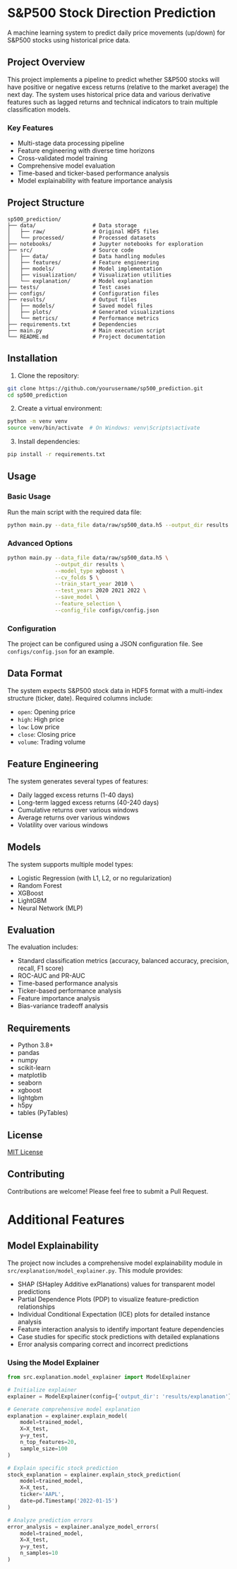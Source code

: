 # S&P500 Stock Direction Prediction

A machine learning system to predict daily price movements (up/down) for S&P500 stocks using historical price data.

## Project Overview

This project implements a pipeline to predict whether S&P500 stocks will have positive or negative excess returns (relative to the market average) the next day. The system uses historical price data and various derivative features such as lagged returns and technical indicators to train multiple classification models.

### Key Features

- Multi-stage data processing pipeline
- Feature engineering with diverse time horizons
- Cross-validated model training
- Comprehensive model evaluation
- Time-based and ticker-based performance analysis
- Model explainability with feature importance analysis

## Project Structure

```
sp500_prediction/
├── data/                  # Data storage
│   ├── raw/               # Original HDF5 files
│   └── processed/         # Processed datasets
├── notebooks/             # Jupyter notebooks for exploration
├── src/                   # Source code
│   ├── data/              # Data handling modules
│   ├── features/          # Feature engineering
│   ├── models/            # Model implementation
│   ├── visualization/     # Visualization utilities
│   └── explanation/       # Model explanation
├── tests/                 # Test cases
├── configs/               # Configuration files
├── results/               # Output files
│   ├── models/            # Saved model files
│   ├── plots/             # Generated visualizations
│   └── metrics/           # Performance metrics
├── requirements.txt       # Dependencies
├── main.py                # Main execution script
└── README.md              # Project documentation
```

## Installation

1. Clone the repository:
```bash
git clone https://github.com/yourusername/sp500_prediction.git
cd sp500_prediction
```

2. Create a virtual environment:
```bash
python -m venv venv
source venv/bin/activate  # On Windows: venv\Scripts\activate
```

3. Install dependencies:
```bash
pip install -r requirements.txt
```

## Usage

### Basic Usage

Run the main script with the required data file:

```bash
python main.py --data_file data/raw/sp500_data.h5 --output_dir results
```

### Advanced Options

```bash
python main.py --data_file data/raw/sp500_data.h5 \
               --output_dir results \
               --model_type xgboost \
               --cv_folds 5 \
               --train_start_year 2010 \
               --test_years 2020 2021 2022 \
               --save_model \
               --feature_selection \
               --config_file configs/config.json
```

### Configuration

The project can be configured using a JSON configuration file. See `configs/config.json` for an example.

## Data Format

The system expects S&P500 stock data in HDF5 format with a multi-index structure (ticker, date). Required columns include:
- `open`: Opening price
- `high`: High price
- `low`: Low price
- `close`: Closing price
- `volume`: Trading volume

## Feature Engineering

The system generates several types of features:
- Daily lagged excess returns (1-40 days)
- Long-term lagged excess returns (40-240 days)
- Cumulative returns over various windows
- Average returns over various windows
- Volatility over various windows

## Models

The system supports multiple model types:
- Logistic Regression (with L1, L2, or no regularization)
- Random Forest
- XGBoost
- LightGBM
- Neural Network (MLP)

## Evaluation

The evaluation includes:
- Standard classification metrics (accuracy, balanced accuracy, precision, recall, F1 score)
- ROC-AUC and PR-AUC
- Time-based performance analysis
- Ticker-based performance analysis
- Feature importance analysis
- Bias-variance tradeoff analysis

## Requirements

- Python 3.8+
- pandas
- numpy
- scikit-learn
- matplotlib
- seaborn
- xgboost
- lightgbm
- h5py
- tables (PyTables)

## License

[MIT License](LICENSE)

## Contributing

Contributions are welcome! Please feel free to submit a Pull Request.




# Additional Features

## Model Explainability

The project now includes a comprehensive model explainability module in `src/explanation/model_explainer.py`. This module provides:

- SHAP (SHapley Additive exPlanations) values for transparent model predictions
- Partial Dependence Plots (PDP) to visualize feature-prediction relationships
- Individual Conditional Expectation (ICE) plots for detailed instance analysis
- Feature interaction analysis to identify important feature dependencies
- Case studies for specific stock predictions with detailed explanations
- Error analysis comparing correct and incorrect predictions

### Using the Model Explainer

```python
from src.explanation.model_explainer import ModelExplainer

# Initialize explainer
explainer = ModelExplainer(config={'output_dir': 'results/explanation'})

# Generate comprehensive model explanation
explanation = explainer.explain_model(
    model=trained_model,
    X=X_test,
    y=y_test,
    n_top_features=20,
    sample_size=100
)

# Explain specific stock prediction
stock_explanation = explainer.explain_stock_prediction(
    model=trained_model,
    X=X_test,
    ticker='AAPL',
    date=pd.Timestamp('2022-01-15')
)

# Analyze prediction errors
error_analysis = explainer.analyze_model_errors(
    model=trained_model,
    X=X_test,
    y=y_test,
    n_samples=10
)



